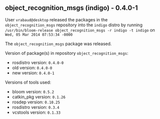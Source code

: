 ## object_recognition_msgs (indigo) - 0.4.0-1

User `vrabaud@desktop` released the packages in the `object_recognition_msgs` repository into the `indigo` distro by running `/usr/bin/bloom-release object_recognition_msgs -r indigo -t indigo` on `Wed, 05 Mar 2014 07:53:34 -0000`

The `object_recognition_msgs` package was released.

Version of package(s) in repository `object_recognition_msgs`:
- rosdistro version: `0.4.0-0`
- old version: `0.4.0-0`
- new version: `0.4.0-1`

Versions of tools used:
- bloom version: `0.5.2`
- catkin_pkg version: `0.1.26`
- rosdep version: `0.10.25`
- rosdistro version: `0.3.4`
- vcstools version: `0.1.33`


